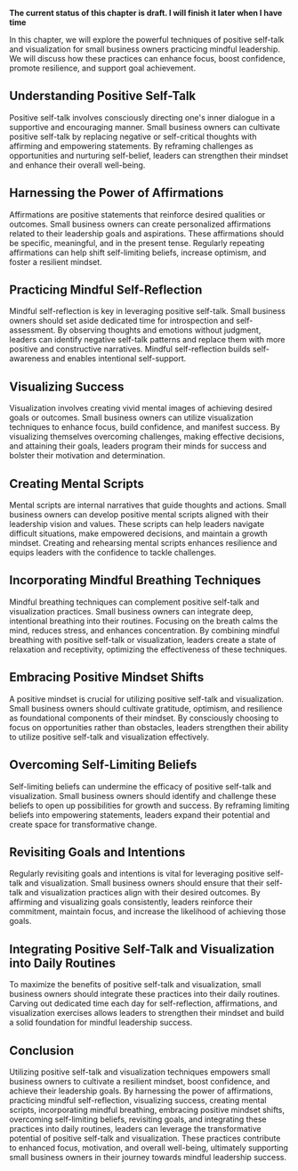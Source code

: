 **The current status of this chapter is draft. I will finish it later when I have time**

In this chapter, we will explore the powerful techniques of positive self-talk and visualization for small business owners practicing mindful leadership. We will discuss how these practices can enhance focus, boost confidence, promote resilience, and support goal achievement.

Understanding Positive Self-Talk
--------------------------------

Positive self-talk involves consciously directing one's inner dialogue in a supportive and encouraging manner. Small business owners can cultivate positive self-talk by replacing negative or self-critical thoughts with affirming and empowering statements. By reframing challenges as opportunities and nurturing self-belief, leaders can strengthen their mindset and enhance their overall well-being.

Harnessing the Power of Affirmations
------------------------------------

Affirmations are positive statements that reinforce desired qualities or outcomes. Small business owners can create personalized affirmations related to their leadership goals and aspirations. These affirmations should be specific, meaningful, and in the present tense. Regularly repeating affirmations can help shift self-limiting beliefs, increase optimism, and foster a resilient mindset.

Practicing Mindful Self-Reflection
----------------------------------

Mindful self-reflection is key in leveraging positive self-talk. Small business owners should set aside dedicated time for introspection and self-assessment. By observing thoughts and emotions without judgment, leaders can identify negative self-talk patterns and replace them with more positive and constructive narratives. Mindful self-reflection builds self-awareness and enables intentional self-support.

Visualizing Success
-------------------

Visualization involves creating vivid mental images of achieving desired goals or outcomes. Small business owners can utilize visualization techniques to enhance focus, build confidence, and manifest success. By visualizing themselves overcoming challenges, making effective decisions, and attaining their goals, leaders program their minds for success and bolster their motivation and determination.

Creating Mental Scripts
-----------------------

Mental scripts are internal narratives that guide thoughts and actions. Small business owners can develop positive mental scripts aligned with their leadership vision and values. These scripts can help leaders navigate difficult situations, make empowered decisions, and maintain a growth mindset. Creating and rehearsing mental scripts enhances resilience and equips leaders with the confidence to tackle challenges.

Incorporating Mindful Breathing Techniques
------------------------------------------

Mindful breathing techniques can complement positive self-talk and visualization practices. Small business owners can integrate deep, intentional breathing into their routines. Focusing on the breath calms the mind, reduces stress, and enhances concentration. By combining mindful breathing with positive self-talk or visualization, leaders create a state of relaxation and receptivity, optimizing the effectiveness of these techniques.

Embracing Positive Mindset Shifts
---------------------------------

A positive mindset is crucial for utilizing positive self-talk and visualization. Small business owners should cultivate gratitude, optimism, and resilience as foundational components of their mindset. By consciously choosing to focus on opportunities rather than obstacles, leaders strengthen their ability to utilize positive self-talk and visualization effectively.

Overcoming Self-Limiting Beliefs
--------------------------------

Self-limiting beliefs can undermine the efficacy of positive self-talk and visualization. Small business owners should identify and challenge these beliefs to open up possibilities for growth and success. By reframing limiting beliefs into empowering statements, leaders expand their potential and create space for transformative change.

Revisiting Goals and Intentions
-------------------------------

Regularly revisiting goals and intentions is vital for leveraging positive self-talk and visualization. Small business owners should ensure that their self-talk and visualization practices align with their desired outcomes. By affirming and visualizing goals consistently, leaders reinforce their commitment, maintain focus, and increase the likelihood of achieving those goals.

Integrating Positive Self-Talk and Visualization into Daily Routines
--------------------------------------------------------------------

To maximize the benefits of positive self-talk and visualization, small business owners should integrate these practices into their daily routines. Carving out dedicated time each day for self-reflection, affirmations, and visualization exercises allows leaders to strengthen their mindset and build a solid foundation for mindful leadership success.

Conclusion
----------

Utilizing positive self-talk and visualization techniques empowers small business owners to cultivate a resilient mindset, boost confidence, and achieve their leadership goals. By harnessing the power of affirmations, practicing mindful self-reflection, visualizing success, creating mental scripts, incorporating mindful breathing, embracing positive mindset shifts, overcoming self-limiting beliefs, revisiting goals, and integrating these practices into daily routines, leaders can leverage the transformative potential of positive self-talk and visualization. These practices contribute to enhanced focus, motivation, and overall well-being, ultimately supporting small business owners in their journey towards mindful leadership success.
